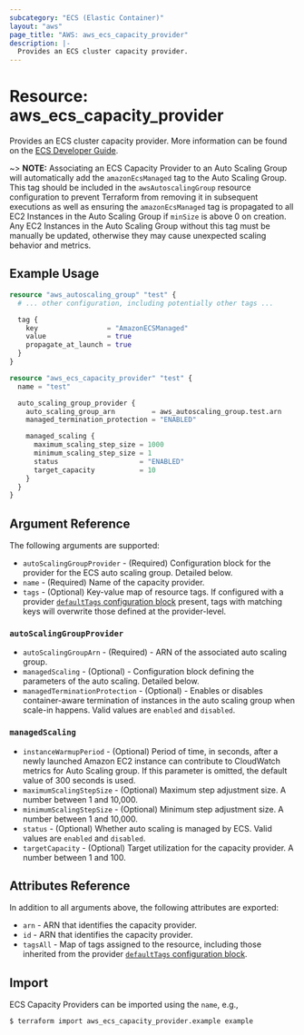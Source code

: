 ```yaml
---
subcategory: "ECS (Elastic Container)"
layout: "aws"
page_title: "AWS: aws_ecs_capacity_provider"
description: |-
  Provides an ECS cluster capacity provider.
---
```


# Resource: aws_ecs_capacity_provider

Provides an ECS cluster capacity provider. More information can be found on the [ECS Developer Guide](https://docs.aws.amazon.com/AmazonECS/latest/developerguide/cluster-capacity-providers.html).

~> **NOTE:** Associating an ECS Capacity Provider to an Auto Scaling Group will automatically add the `amazonEcsManaged` tag to the Auto Scaling Group. This tag should be included in the `awsAutoscalingGroup` resource configuration to prevent Terraform from removing it in subsequent executions as well as ensuring the `amazonEcsManaged` tag is propagated to all EC2 Instances in the Auto Scaling Group if `minSize` is above 0 on creation. Any EC2 Instances in the Auto Scaling Group without this tag must be manually be updated, otherwise they may cause unexpected scaling behavior and metrics.

## Example Usage

```terraform
resource "aws_autoscaling_group" "test" {
  # ... other configuration, including potentially other tags ...

  tag {
    key                 = "AmazonECSManaged"
    value               = true
    propagate_at_launch = true
  }
}

resource "aws_ecs_capacity_provider" "test" {
  name = "test"

  auto_scaling_group_provider {
    auto_scaling_group_arn         = aws_autoscaling_group.test.arn
    managed_termination_protection = "ENABLED"

    managed_scaling {
      maximum_scaling_step_size = 1000
      minimum_scaling_step_size = 1
      status                    = "ENABLED"
      target_capacity           = 10
    }
  }
}
```

## Argument Reference

The following arguments are supported:

* `autoScalingGroupProvider` - (Required) Configuration block for the provider for the ECS auto scaling group. Detailed below.
* `name` - (Required) Name of the capacity provider.
* `tags` - (Optional) Key-value map of resource tags. If configured with a provider [`defaultTags` configuration block](https://registry.terraform.io/providers/hashicorp/aws/latest/docs#default_tags-configuration-block) present, tags with matching keys will overwrite those defined at the provider-level.

### `autoScalingGroupProvider`

* `autoScalingGroupArn` - (Required) - ARN of the associated auto scaling group.
* `managedScaling` - (Optional) - Configuration block defining the parameters of the auto scaling. Detailed below.
* `managedTerminationProtection` - (Optional) - Enables or disables container-aware termination of instances in the auto scaling group when scale-in happens. Valid values are `enabled` and `disabled`.

### `managedScaling`

* `instanceWarmupPeriod` - (Optional) Period of time, in seconds, after a newly launched Amazon EC2 instance can contribute to CloudWatch metrics for Auto Scaling group. If this parameter is omitted, the default value of 300 seconds is used.
* `maximumScalingStepSize` - (Optional) Maximum step adjustment size. A number between 1 and 10,000.
* `minimumScalingStepSize` - (Optional) Minimum step adjustment size. A number between 1 and 10,000.
* `status` - (Optional) Whether auto scaling is managed by ECS. Valid values are `enabled` and `disabled`.
* `targetCapacity` - (Optional) Target utilization for the capacity provider. A number between 1 and 100.

## Attributes Reference

In addition to all arguments above, the following attributes are exported:

* `arn` - ARN that identifies the capacity provider.
* `id` - ARN that identifies the capacity provider.
* `tagsAll` - Map of tags assigned to the resource, including those inherited from the provider [`defaultTags` configuration block](https://registry.terraform.io/providers/hashicorp/aws/latest/docs#default_tags-configuration-block).

## Import

ECS Capacity Providers can be imported using the `name`, e.g.,

```
$ terraform import aws_ecs_capacity_provider.example example
```

<!-- cache-key: cdktf-0.17.0-pre.15 input-069c65b8b8f54556800555f266343758f2428f9d18cb56e6c17dece61d274a9e -->